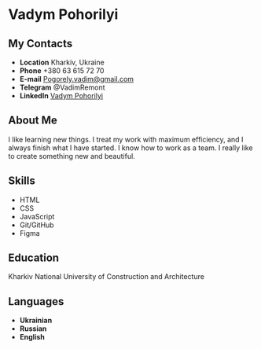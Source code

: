 # Vadym Pohorilyi
 
## My Contacts

* __Location__      Kharkiv, Ukraine
* __Phone__         +380 63 615 72 70
* __E-mail__        Pogorely.vadim@gmail.com   
* __Telegram__      @VadimRemont
* __LinkedIn__      [Vadym Pohorilyi](https://www.linkedin.com/in/vadym-pohorilyi-9bb102247)

## About Me

I like learning new things. I treat my work with maximum efficiency, and I always finish what I have started. I know how to work as a team. I really like to create something new and beautiful.

## Skills

* HTML
* CSS
* JavaScript
* Git/GitHub
* Figma

## Education

Kharkiv National University of Construction and Architecture

## Languages

* __Ukrainian__
* __Russian__ 
* __English__